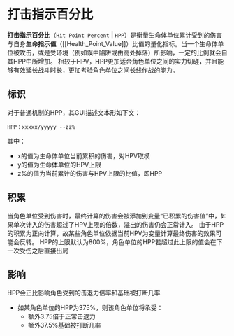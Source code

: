 # 打击指示百分比

**打击指示百分比**（`Hit Point Percent` | `HPP`）是衡量生命体单位累计受到的伤害与自身**生命指示值**（[[Health_Point_Value]]）比值的量化指标。当一个生命体单位被攻击，或是受环境（例如误中陷阱或由高处掉落）所影响，一定的比例就会自其HPP中所增加。
相较于HPV，HPP更加适合角色单位之间的实力切磋，并且能够有效延长战斗时长，更加考验角色单位之间长线作战的能力。

## 标识

对于普通机制的HPP，其GUI描述文本形如下文：
```
HPP：xxxxx/yyyyy --zz%
```
其中：
- x的值为生命体单位当前累积的伤害，对HPV取模
- y的值为生命体单位的HPV上限
- z%的值为当前累计的伤害与HPV上限的比值，即HPP


## 积累
当角色单位受到伤害时，最终计算的伤害会被添加到变量“已积累的伤害值”中，如果单次计入的伤害超过了HPV上限的倍数，溢出的伤害仍会正常计入。
由于HPP的积累为正向计算，故某些角色单位依据当前HPV为变量计算最终伤害的效果可能会反转。
HPP的上限默认为800%，角色单位的HPP若超过此上限的值会在下一次受伤之后直接出局

## 影响

HPP会正比影响角色受到的击退力倍率和基础被打断几率
- 如某角色单位的HPP为375%，则该角色单位将承受：
	- 额外3.75倍于正常击退力
	- 额外37.5%基础被打断几率